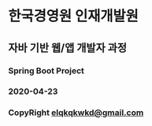 # 한국경영원 인재개발원
## 자바 기반 웹/앱 개발자 과정

### Spring Boot Project
### 2020-04-23

### CopyRight elqkqkwkd@gmail.com
